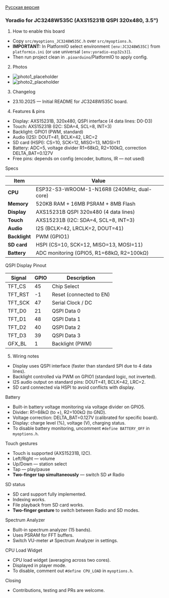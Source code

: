[Русская версия](README_JC3248W535C.md)

### Yoradio for JC3248W535C (AXS15231B QSPI 320x480, 3.5")

1) How to enable this board

- Copy `src/myoptions_JC3248W535C.h` over `src/myoptions.h`.
- **IMPORTANT:** In PlatformIO select environment `[env:JC3248W535C]` from `platformio.ini` (or use universal `[env:yoradio-esp32s3]`).
- Then run project clean in `.pioarduino`/PlatformIO to apply config.

2) Photos

<!-- Placeholder for photos - add your photos here -->
- ![photo1_placeholder](https://via.placeholder.com/800x600?text=JC3248W535C+Photo+1)
- ![photo2_placeholder](https://via.placeholder.com/800x600?text=JC3248W535C+Photo+2)

<!-- Uncomment and replace with actual photo URLs when ready:
- ![photo1](URL_TO_PHOTO_1)
- ![photo2](URL_TO_PHOTO_2)
-->

3) Changelog

- 23.10.2025 — Initial README for JC3248W535C board.

4) Features & pins

- Display: AXS15231B, 320x480, QSPI interface (4 data lines: D0-D3)
- Touch: AXS15231B (I2C: SDA=4, SCL=8, INT=3)
- Backlight: GPIO1 (PWM, standard)
- Audio (I2S): DOUT=41, BCLK=42, LRC=2
- SD card (HSPI): CS=10, SCK=12, MISO=13, MOSI=11
- Battery: ADC=5, voltage divider R1=68kΩ, R2=100kΩ, correction DELTA_BAT=0.127V
- Free pins: depends on config (encoder, buttons, IR — not used)

Specs

| Item | Value |
|------|-------|
| **CPU** | ESP32-S3-WROOM-1-N16R8 (240MHz, dual-core) |
| **Memory** | 520KB RAM + 16MB PSRAM + 8MB Flash |
| **Display** | AXS15231B QSPI 320x480 (4 data lines) |
| **Touch** | AXS15231B (I2C: SDA=4, SCL=8, INT=3) |
| **Audio** | I2S (BCLK=42, LRCLK=2, DOUT=41) |
| **Backlight** | PWM (GPIO1) |
| **SD card** | HSPI (CS=10, SCK=12, MISO=13, MOSI=11) |
| **Battery** | ADC monitoring (GPIO5, R1=68kΩ, R2=100kΩ) |

QSPI Display Pinout

| Signal | GPIO | Description |
|--------|------|-------------|
| TFT_CS | 45 | Chip Select |
| TFT_RST | -1 | Reset (connected to EN) |
| TFT_SCK | 47 | Serial Clock / DC |
| TFT_D0 | 21 | QSPI Data 0 |
| TFT_D1 | 48 | QSPI Data 1 |
| TFT_D2 | 40 | QSPI Data 2 |
| TFT_D3 | 39 | QSPI Data 3 |
| GFX_BL | 1 | Backlight (PWM) |

5) Wiring notes

- Display uses QSPI interface (faster than standard SPI due to 4 data lines).
- Backlight controlled via PWM on GPIO1 (standard logic, not inverted).
- I2S audio output on standard pins: DOUT=41, BCLK=42, LRC=2.
- SD card connected via HSPI to avoid conflicts with display.

<!-- Placeholder for wiring photos - add photos here if needed -->
<!-- 
- ![wiring1](URL_TO_WIRING_PHOTO_1)
- ![wiring2](URL_TO_WIRING_PHOTO_2)
-->

Battery

- Built-in battery voltage monitoring via voltage divider on GPIO5.
- Divider: R1=68kΩ (to +), R2=100kΩ (to GND).
- Voltage correction: DELTA_BAT=0.127V (calibrated for specific board).
- Display: charge level (%), voltage (V), charging status.
- To disable battery monitoring, uncomment `#define BATTERY_OFF` in `myoptions.h`.

Touch gestures

- Touch is supported (AXS15231B, I2C).
- Left/Right — volume
- Up/Down — station select
- Tap — play/pause
- **Two-finger tap simultaneously** — switch SD ⇄ Radio

SD status

- SD card support fully implemented.
- Indexing works.
- File playback from SD card works.
- **Two-finger gesture** to switch between Radio and SD modes.

Spectrum Analyzer

- Built-in spectrum analyzer (15 bands).
- Uses PSRAM for FFT buffers.
- Switch VU-meter ⇄ Spectrum Analyzer in settings.

CPU Load Widget

- CPU load widget (averaging across two cores).
- Displayed in player mode.
- To disable, comment out `#define CPU_LOAD` in `myoptions.h`.

Closing

- Contributions, testing and PRs are welcome.

